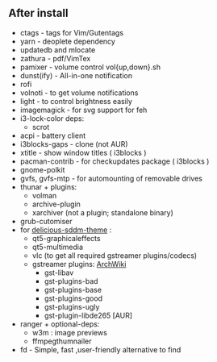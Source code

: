 ## After install
* ctags - tags for Vim/Gutentags
* yarn - deoplete dependency
* updatedb and mlocate
* zathura - pdf/VimTex
* pamixer - volume control vol{up,down}.sh
* dunst(ify) - All-in-one notification
* rofi
* volnoti - to get volume notifications
* light - to control brightness easily
* imagemagick - for svg support for feh
* i3-lock-color deps:
    - scrot
* acpi - battery client
* i3blocks-gaps - clone (not AUR)
* xtitle - show window titles ( i3blocks )
* pacman-contrib - for checkupdates package ( i3blocks )
* gnome-polkit
* gvfs, gvfs-mtp - for automounting of removable drives
* thunar + plugins:
    - volman
    - archive-plugin
    - xarchiver (not a plugin; standalone binary)
* grub-cutomiser
* for [delicious-sddm-theme](https://github.com/stuomas/delicious-sddm-theme) :
    - qt5-graphicaleffects
    - qt5-multimedia
    - vlc (to get all required gstreamer plugins/codecs)
    - gstreamer plugins: [ArchWiki](https://wiki.archlinux.org/index.php/GStreamer)
        - gst-libav
        - gst-plugins-bad
        - gst-plugins-base
        - gst-plugins-good
        - gst-plugins-ugly
        - gst-plugin-libde265 [AUR]
* ranger + optional-deps:
    - w3m : image previews
    - ffmpegthumnailer
* fd - Simple, fast ,user-friendly alternative to find
 
